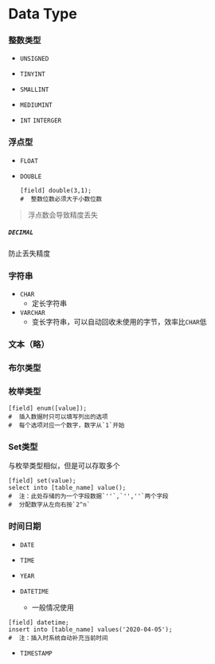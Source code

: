 # Data Type

### 整数类型

- `UNSIGNED`

- `TINYINT`
- `SMALLINT`
- `MEDIUMINT`
- `INT`  `INTERGER`

### 浮点型

- `FLOAT`

- `DOUBLE`

  ```mysql
  [field] double(3,1);
  #  整数位数必须大于小数位数
  ```

> 浮点数会导致精度丢失

##### `DECIMAL`

防止丢失精度



### 字符串

- `CHAR`
  - 定长字符串
- `VARCHAR`
  - 变长字符串，可以自动回收未使用的字节，效率比`CHAR`低

### 文本（略）

### 布尔类型

### 枚举类型

```mysql
[field] enum([value]);
#  插入数据时只可以填写列出的选项
#  每个选项对应一个数字，数字从`1`开始
```

### Set类型

与枚举类型相似，但是可以存取多个

```mysql
[field] set(value);
select into [table_name] value();
#  注：此处存储的为一个字段数据`''`,`'',''`两个字段
#  分配数字从左向右按`2^n`
```



### 时间日期

- `DATE`

- `TIME`
- `YEAR`
- `DATETIME`
  - 一般情况使用

```mysql
[field] datetime;
insert into [table_name] values('2020-04-05');
#  注：插入时系统自动补充当前时间
```



- `TIMESTAMP`